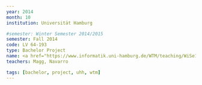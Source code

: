 ```yaml
---
year: 2014
month: 10
institution: Universität Hamburg

#semester: Winter Semester 2014/2015
semester: Fall 2014
code: LV 64-193
type: Bachelor Project
name: <a href="https://www.informatik.uni-hamburg.de/WTM/teaching/WiSe14_NNRobots_Pj.shtml" title="Details" target="_blank">Neuronale Netze f&uuml;r Roboter</a>
teachers: Magg, Navarro

tags: [bachelor, project, uhh, wtm]
---
```

